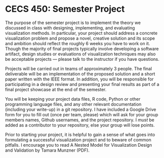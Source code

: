 # CECS 450: Semester Project

The purpose of the semester project is to implement the theory we discussed in class with designing, implementing, and evaluating visualization methods. In particular, your project should address a concrete visualization problem and propose a novel, creative solution and its scope and ambition should reflect the roughly 6 weeks you have to work on it. Though the majority of final projects typically involve developing a software artifact, design studies or evaluations of visualization techniques may also be acceptable projects — please talk to the instructor if you have questions.

Projects will be carried out in teams of approximately 3 people. The final deliverable will be an implementation of the proposed solution and a short paper written with the IEEE format. In addition, you will be responsible for participating in a design review and presenting your final results as part of a final project showcase at the end of the semester.

You will be keeping your project data files, R code, Python or other programming language files, and any other relevant documentation (including your write-up) in a git repository. I have included a Google Drive form for you to fill out (once per team, please) which will ask for your group members names, Github usernames, and the project repository. I *must* be added as a contributor to your repository, else your group will lose points.

Prior to starting your project, it is helpful to gain a sense of what goes into formulating a successful visualization project and to beware of common pitfalls. I encourage you to read A Nested Model for Visualization Design and Validation by Tamara Munzner (PDF).
